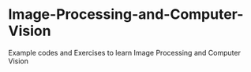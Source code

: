 # Image-Processing-and-Computer-Vision
Example codes and Exercises to learn Image Processing and Computer Vision
